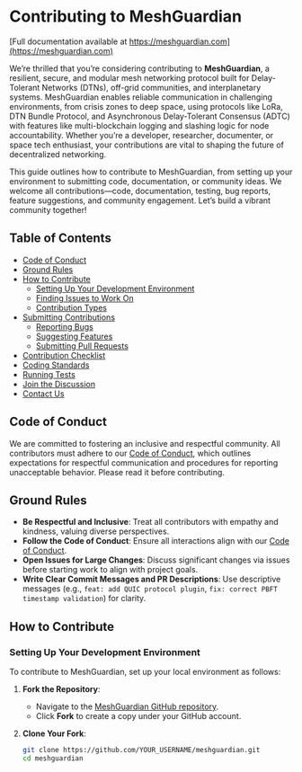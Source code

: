 # Contributing to MeshGuardian

[Full documentation available at https://meshguardian.com](https://meshguardian.com)

We’re thrilled that you’re considering contributing to **MeshGuardian**, a resilient, secure, and modular mesh networking protocol built for Delay-Tolerant Networks (DTNs), off-grid communities, and interplanetary systems. MeshGuardian enables reliable communication in challenging environments, from crisis zones to deep space, using protocols like LoRa, DTN Bundle Protocol, and Asynchronous Delay-Tolerant Consensus (ADTC) with features like multi-blockchain logging and slashing logic for node accountability. Whether you’re a developer, researcher, documenter, or space tech enthusiast, your contributions are vital to shaping the future of decentralized networking.

This guide outlines how to contribute to MeshGuardian, from setting up your environment to submitting code, documentation, or community ideas. We welcome all contributions—code, documentation, testing, bug reports, feature suggestions, and community engagement. Let’s build a vibrant community together!

## Table of Contents
- [Code of Conduct](#code-of-conduct)
- [Ground Rules](#ground-rules)
- [How to Contribute](#how-to-contribute)
  - [Setting Up Your Development Environment](#setting-up-your-development-environment)
  - [Finding Issues to Work On](#finding-issues-to-work-on)
  - [Contribution Types](#contribution-types)
- [Submitting Contributions](#submitting-contributions)
  - [Reporting Bugs](#reporting-bugs)
  - [Suggesting Features](#suggesting-features)
  - [Submitting Pull Requests](#submitting-pull-requests)
- [Contribution Checklist](#contribution-checklist)
- [Coding Standards](#coding-standards)
- [Running Tests](#running-tests)
- [Join the Discussion](#join-the-discussion)
- [Contact Us](#contact-us)

## Code of Conduct
We are committed to fostering an inclusive and respectful community. All contributors must adhere to our [Code of Conduct](CODE_OF_CONDUCT.md), which outlines expectations for respectful communication and procedures for reporting unacceptable behavior. Please read it before contributing.

## Ground Rules
- **Be Respectful and Inclusive**: Treat all contributors with empathy and kindness, valuing diverse perspectives.
- **Follow the Code of Conduct**: Ensure all interactions align with our [Code of Conduct](CODE_OF_CONDUCT.md).
- **Open Issues for Large Changes**: Discuss significant changes via issues before starting work to align with project goals.
- **Write Clear Commit Messages and PR Descriptions**: Use descriptive messages (e.g., `feat: add QUIC protocol plugin`, `fix: correct PBFT timestamp validation`) for clarity.

## How to Contribute

### Setting Up Your Development Environment
To contribute to MeshGuardian, set up your local environment as follows:

1. **Fork the Repository**:
   - Navigate to the [MeshGuardian GitHub repository](https://github.com/macleen/meshguardian).
   - Click **Fork** to create a copy under your GitHub account.

2. **Clone Your Fork**:
   ```bash
   git clone https://github.com/YOUR_USERNAME/meshguardian.git
   cd meshguardian